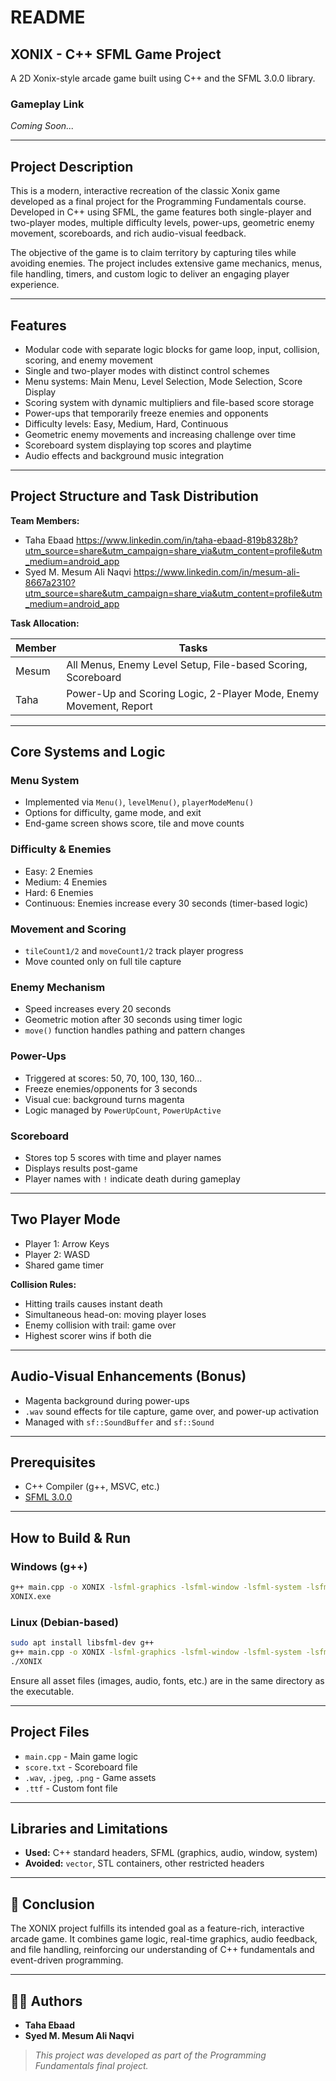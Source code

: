 # README

## XONIX - C++ SFML Game Project

A 2D Xonix-style arcade game built using C++ and the SFML 3.0.0 library.

### Gameplay Link

*Coming Soon...*

---

## Project Description

This is a modern, interactive recreation of the classic Xonix game developed as a final project for the Programming Fundamentals course. Developed in C++ using SFML, the game features both single-player and two-player modes, multiple difficulty levels, power-ups, geometric enemy movement, scoreboards, and rich audio-visual feedback.

The objective of the game is to claim territory by capturing tiles while avoiding enemies. The project includes extensive game mechanics, menus, file handling, timers, and custom logic to deliver an engaging player experience.

---

## Features

* Modular code with separate logic blocks for game loop, input, collision, scoring, and enemy movement
* Single and two-player modes with distinct control schemes
* Menu systems: Main Menu, Level Selection, Mode Selection, Score Display
* Scoring system with dynamic multipliers and file-based score storage
* Power-ups that temporarily freeze enemies and opponents
* Difficulty levels: Easy, Medium, Hard, Continuous
* Geometric enemy movements and increasing challenge over time
* Scoreboard system displaying top scores and playtime
* Audio effects and background music integration

---

## Project Structure and Task Distribution

**Team Members:**

* Taha Ebaad https://www.linkedin.com/in/taha-ebaad-819b8328b?utm_source=share&utm_campaign=share_via&utm_content=profile&utm_medium=android_app 
* Syed M. Mesum Ali Naqvi https://www.linkedin.com/in/mesum-ali-8667a2310?utm_source=share&utm_campaign=share_via&utm_content=profile&utm_medium=android_app 

**Task Allocation:**

| Member | Tasks                                                             |
| ------ | ----------------------------------------------------------------- |
| Mesum  | All Menus, Enemy Level Setup, File-based Scoring, Scoreboard      |
| Taha   | Power-Up and Scoring Logic, 2-Player Mode, Enemy Movement, Report |

---

## Core Systems and Logic

### Menu System

* Implemented via `Menu()`, `levelMenu()`, `playerModeMenu()`
* Options for difficulty, game mode, and exit
* End-game screen shows score, tile and move counts

### Difficulty & Enemies

* Easy: 2 Enemies
* Medium: 4 Enemies
* Hard: 6 Enemies
* Continuous: Enemies increase every 30 seconds (timer-based logic)

### Movement and Scoring

* `tileCount1/2` and `moveCount1/2` track player progress
* Move counted only on full tile capture

### Enemy Mechanism

* Speed increases every 20 seconds
* Geometric motion after 30 seconds using timer logic
* `move()` function handles pathing and pattern changes

### Power-Ups

* Triggered at scores: 50, 70, 100, 130, 160...
* Freeze enemies/opponents for 3 seconds
* Visual cue: background turns magenta
* Logic managed by `PowerUpCount`, `PowerUpActive`

### Scoreboard

* Stores top 5 scores with time and player names
* Displays results post-game
* Player names with `!` indicate death during gameplay

---

## Two Player Mode

* Player 1: Arrow Keys
* Player 2: WASD
* Shared game timer

**Collision Rules:**

* Hitting trails causes instant death
* Simultaneous head-on: moving player loses
* Enemy collision with trail: game over
* Highest scorer wins if both die

---

## Audio-Visual Enhancements (Bonus)

* Magenta background during power-ups
* `.wav` sound effects for tile capture, game over, and power-up activation
* Managed with `sf::SoundBuffer` and `sf::Sound`

---

## Prerequisites

* C++ Compiler (g++, MSVC, etc.)
* [SFML 3.0.0](https://www.sfml-dev.org/)

---

## How to Build & Run

### Windows (g++)

```bash
g++ main.cpp -o XONIX -lsfml-graphics -lsfml-window -lsfml-system -lsfml-audio
XONIX.exe
```

### Linux (Debian-based)

```bash
sudo apt install libsfml-dev g++
g++ main.cpp -o XONIX -lsfml-graphics -lsfml-window -lsfml-system -lsfml-audio
./XONIX
```

Ensure all asset files (images, audio, fonts, etc.) are in the same directory as the executable.

---

## Project Files

* `main.cpp` - Main game logic
* `score.txt` - Scoreboard file
* `.wav`, `.jpeg`, `.png` - Game assets
* `.ttf` - Custom font file

---

## Libraries and Limitations

* **Used:** C++ standard headers, SFML (graphics, audio, window, system)
* **Avoided:** `vector`, STL containers, other restricted headers

---

## 🧾 Conclusion

The XONIX project fulfills its intended goal as a feature-rich, interactive arcade game. It combines game logic, real-time graphics, audio feedback, and file handling, reinforcing our understanding of C++ fundamentals and event-driven programming.

---

## 👨‍💻 Authors

* **Taha Ebaad**
* **Syed M. Mesum Ali Naqvi**

> *This project was developed as part of the Programming Fundamentals final project.*
